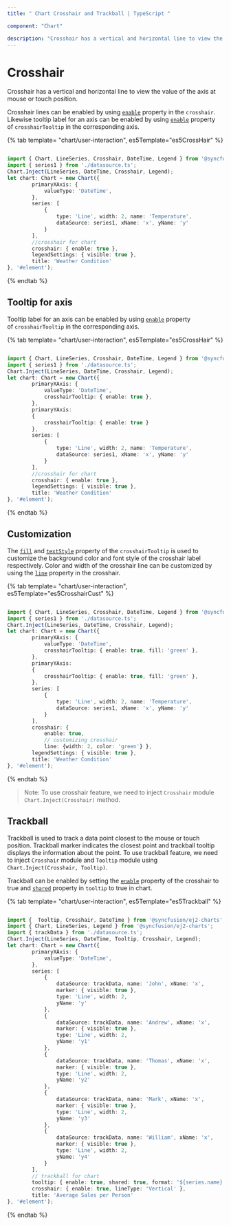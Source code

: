 ```yaml
---
title: " Chart Crosshair and Trackball | TypeScript "

component: "Chart"

description: "Crosshair has a vertical and horizontal line to view the value of the axis at mouse position.The trackball used to display data collections"
---
```


# Crosshair

Crosshair has a vertical and horizontal line to view the value of the axis at mouse or touch position.

Crosshair lines can be enabled by using [`enable`](../api/chart/crosshairTooltip/#enable-boolean) property in the `crosshair`. Likewise tooltip label for an axis can be enabled by using [`enable`](../api/chart/crosshairTooltipModel/#enable-boolean) property of `crosshairTooltip` in the corresponding axis.

{% tab template= "chart/user-interaction", es5Template="es5CrossHair" %}

```typescript

import { Chart, LineSeries, Crosshair, DateTime, Legend } from '@syncfusion/ej2-charts';
import { series1 } from './datasource.ts';
Chart.Inject(LineSeries, DateTime, Crosshair, Legend);
let chart: Chart = new Chart({
        primaryXAxis: {
            valueType: 'DateTime',
        },
        series: [
            {
                type: 'Line', width: 2, name: 'Temperature',
                dataSource: series1, xName: 'x', yName: 'y'
            }
        ],
        //crosshair for chart
        crosshair: { enable: true },
        legendSettings: { visible: true },
        title: 'Weather Condition'
}, '#element');

```

{% endtab %}

## Tooltip for axis

Tooltip label for an axis can be enabled by using [`enable`](../api/chart/crosshairTooltipModel/#enable-boolean) property of `crosshairTooltip` in the corresponding axis.

{% tab template= "chart/user-interaction", es5Template="es5CrossHair" %}

```typescript

import { Chart, LineSeries, Crosshair, DateTime, Legend } from '@syncfusion/ej2-charts';
import { series1 } from './datasource.ts';
Chart.Inject(LineSeries, DateTime, Crosshair, Legend);
let chart: Chart = new Chart({
        primaryXAxis: {
            valueType: 'DateTime',
            crosshairTooltip: { enable: true },
        },
        primaryYAxis:
        {
            crosshairTooltip: { enable: true }
        },
        series: [
            {
                type: 'Line', width: 2, name: 'Temperature',
                dataSource: series1, xName: 'x', yName: 'y'
            }
        ],
        //crosshair for chart
        crosshair: { enable: true },
        legendSettings: { visible: true },
        title: 'Weather Condition'
}, '#element');

```

{% endtab %}

## Customization

The [`fill`](../api/chart/crosshairTooltip/#fill-string) and [`textStyle`](../api/chart/crosshairTooltip/#textstyle-fontmodel)
property of the `crosshairTooltip` is used to customize the background color and font style of the crosshair label respectively.
Color and width of the crosshair line can be customized by using the
[`line`](../api/chart/crosshairSettingsModel/#line-bordermodel) property in the crosshair.

{% tab template= "chart/user-interaction", es5Template="es5CrosshairCust" %}

```typescript

import { Chart, LineSeries, Crosshair, DateTime, Legend } from '@syncfusion/ej2-charts';
import { series1 } from './datasource.ts';
Chart.Inject(LineSeries, DateTime, Crosshair, Legend);
let chart: Chart = new Chart({
        primaryXAxis: {
            valueType: 'DateTime',
            crosshairTooltip: { enable: true, fill: 'green' },
        },
        primaryYAxis:
        {
            crosshairTooltip: { enable: true, fill: 'green' },
        },
        series: [
            {
                type: 'Line', width: 2, name: 'Temperature',
                dataSource: series1, xName: 'x', yName: 'y'
            }
        ],
        crosshair: {
            enable: true,
            // customizing crosshair
            line: {width: 2, color: 'green'} },
        legendSettings: { visible: true },
        title: 'Weather Condition'
}, '#element');

```

{% endtab %}

>Note: To use crosshair feature, we need to inject `Crosshair` module `Chart.Inject(Crosshair)` method.

## Trackball

Trackball is used to track a data point closest to the mouse or touch position. Trackball marker indicates the closest point and trackball tooltip displays the information about the point. To use trackball feature, we need to inject `Crosshair` module and `Tooltip` module using
`Chart.Inject(Crosshair, Tooltip)`.

Trackball can be enabled by setting the [`enable`](../api/chart/crosshairSettings/#enable-boolean) property of the crosshair to true and
[`shared`](../api/chart/tooltipSettings/#shared-boolean) property in `tooltip` to true in chart.

{% tab template= "chart/user-interaction", es5Template="es5Trackball" %}

```typescript

import {  Tooltip, Crosshair, DateTime } from '@syncfusion/ej2-charts';
import { Chart, LineSeries, Legend } from '@syncfusion/ej2-charts';
import { trackData } from './datasource.ts';
Chart.Inject(LineSeries, DateTime, Tooltip, Crosshair, Legend);
let chart: Chart = new Chart({
        primaryXAxis: {
            valueType: 'DateTime',
        },
        series: [
            {
                dataSource: trackData, name: 'John', xName: 'x',
                marker: { visible: true },
                type: 'Line', width: 2,
                yName: 'y'
            },
            {
                dataSource: trackData, name: 'Andrew', xName: 'x',
                marker: { visible: true },
                type: 'Line', width: 2,
                yName: 'y1'
            },
            {
                dataSource: trackData, name: 'Thomas', xName: 'x',
                marker: { visible: true },
                type: 'Line', width: 2,
                yName: 'y2'
            },
            {
                dataSource: trackData, name: 'Mark', xName: 'x',
                marker: { visible: true },
                type: 'Line', width: 2,
                yName: 'y3'
            },
            {
                dataSource: trackData, name: 'William', xName: 'x',
                marker: { visible: true },
                type: 'Line', width: 2,
                yName: 'y4'
            }
        ],
        // trackball for chart
        tooltip: { enable: true, shared: true, format: '${series.name} : ${point.x} : ${point.y}' },
        crosshair: { enable: true, lineType: 'Vertical' },
        title: 'Average Sales per Person'
}, '#element');

```

{% endtab %}
